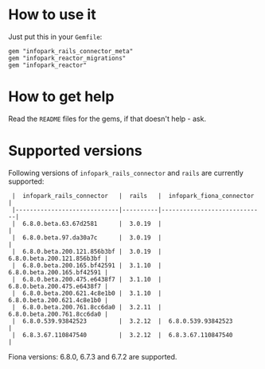 # How to use it #
Just put this in your `Gemfile`:
    
    gem "infopark_rails_connector_meta"
    gem "infopark_reactor_migrations"
    gem "infopark_reactor"

# How to get help #
Read the `README` files for the gems, if that doesn't help - ask.

# Supported versions #

Following versions of `infopark_rails_connector` and `rails` are currently supported:

     |  infopark_rails_connector   |  rails   |  infopark_fiona_connector   |
     |-----------------------------|----------|-----------------------------|
     |  6.8.0.beta.63.67d2581      |  3.0.19  |                             |
     |  6.8.0.beta.97.da30a7c      |  3.0.19  |                             |
     |  6.8.0.beta.200.121.856b3bf |  3.0.19  |  6.8.0.beta.200.121.856b3bf |
     |  6.8.0.beta.200.165.bf42591 |  3.1.10  |  6.8.0.beta.200.165.bf42591 |
     |  6.8.0.beta.200.475.e6438f7 |  3.1.10  |  6.8.0.beta.200.475.e6438f7 |
     |  6.8.0.beta.200.621.4c8e1b0 |  3.1.10  |  6.8.0.beta.200.621.4c8e1b0 |
     |  6.8.0.beta.200.761.8cc6da0 |  3.2.11  |  6.8.0.beta.200.761.8cc6da0 |
     |  6.8.0.539.93842523         |  3.2.12  |  6.8.0.539.93842523         |
     |  6.8.3.67.110847540         |  3.2.12  |  6.8.3.67.110847540         | 

Fiona versions: 6.8.0, 6.7.3 and 6.7.2 are supported.
